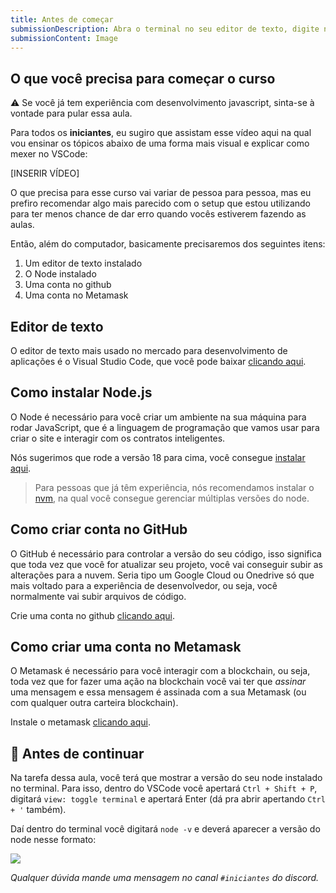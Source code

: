 ```yaml
---
title: Antes de começar
submissionDescription: Abra o terminal no seu editor de texto, digite node -v, dê enter e envie um print do seu terminal mostrando a versão do node
submissionContent: Image
---
```


## O que você precisa para começar o curso

⚠️ Se você já tem experiência com desenvolvimento javascript, sinta-se à vontade para pular essa aula.

Para todos os **iniciantes**, eu sugiro que assistam esse vídeo aqui na qual vou ensinar os tópicos abaixo de uma forma mais visual e explicar como mexer no VSCode:

[INSERIR VÍDEO]

O que precisa para esse curso vai variar de pessoa para pessoa, mas eu prefiro recomendar algo mais parecido com o setup que estou utilizando para ter menos chance de dar erro quando vocês estiverem fazendo as aulas.

Então, além do computador, basicamente precisaremos dos seguintes itens:
1. Um editor de texto instalado
2. O Node instalado
3. Uma conta no github
4. Uma conta no Metamask

## Editor de texto

O editor de texto mais usado no mercado para desenvolvimento de aplicações é o Visual Studio Code, que você pode baixar [clicando aqui](https://code.visualstudio.com/download).

## Como instalar Node.js

O Node é necessário para você criar um ambiente na sua máquina para rodar JavaScript, que é a linguagem de programação que vamos usar para criar o site e interagir com os contratos inteligentes.

Nós sugerimos que rode a versão 18 para cima, você consegue [instalar aqui](https://nodejs.org/en).

> Para pessoas que já têm experiência, nós recomendamos instalar o [nvm](https://github.com/coreybutler/nvm-windows), na qual você consegue gerenciar múltiplas versões do node.

## Como criar conta no GitHub

O GitHub é necessário para controlar a versão do seu código, isso significa que toda vez que você for atualizar seu projeto, você vai conseguir subir as alterações para a nuvem. Seria tipo um Google Cloud ou Onedrive só que mais voltado para a experiência de desenvolvedor, ou seja, você normalmente vai subir arquivos de código.

Crie uma conta no github [clicando aqui](https://github.com/signup).

## Como criar uma conta no Metamask

O Metamask é necessário para você interagir com a blockchain, ou seja, toda vez que for fazer uma ação na blockchain você vai ter que _assinar_ uma mensagem e essa mensagem é assinada com a sua Metamask (ou com qualquer outra carteira blockchain).

Instale o metamask [clicando aqui](https://metamask.io/download/).

## 🚨 Antes de continuar

Na tarefa dessa aula, você terá que mostrar a versão do seu node instalado no terminal. Para isso, dentro do VSCode você apertará `Ctrl + Shift + P`, digitará `view: toggle terminal` e apertará Enter (dá pra abrir apertando `Ctrl + '` também).

Daí dentro do terminal você digitará `node -v` e deverá aparecer a versão do node nesse formato:

![](https://raw.githubusercontent.com/menthorlabs/courses/main/images/2023-08-26-15-07-05.png)

_Qualquer dúvida mande uma mensagem no canal `#iniciantes` do discord._
